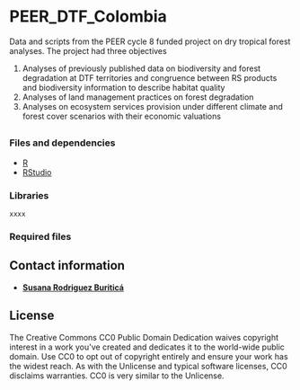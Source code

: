 # PEER_DTF_Colombia
 Data and scripts from the PEER cycle 8 funded project on dry tropical forest analyses. The project had three objectives
1) Analyses of previously published data on biodiversity and forest degradation at DTF territories and congruence between RS products and biodiversity information to describe habitat quality
2) Analyses of land management practices on forest degradation
3) Analyses on ecosystem services provision under different climate and forest cover scenarios with their economic valuations

## 

### Files and dependencies

* [R](https://cran.r-project.org/mirrors.html)
* [RStudio](https://www.rstudio.com/products/rstudio/download/#download)

### Libraries


```
xxxx
```

### Required files


## Contact information

* **[Susana Rodriguez Buriticá](drodriguez@humboldt.org.co)**

## License
The Creative Commons CC0 Public Domain Dedication waives copyright interest in a work you've created and dedicates it to the world-wide public domain. Use CC0 to opt out of copyright entirely and ensure your work has the widest reach. As with the Unlicense and typical software licenses, CC0 disclaims warranties. CC0 is very similar to the Unlicense.
